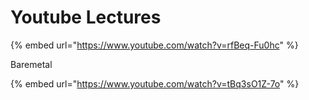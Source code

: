 # Youtube Lectures



{% embed url="https://www.youtube.com/watch?v=rfBeq-Fu0hc" %}



Baremetal

{% embed url="https://www.youtube.com/watch?v=tBq3sO1Z-7o" %}



